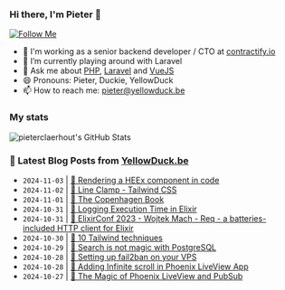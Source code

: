 ### Hi there, I'm Pieter 👋  
[![Follow Me](https://img.shields.io/github/followers/pieterclaerhout?label=Follow&style=social)](https://github.com/pieterclaerhout)

- 🏢 I'm working as a senior backend developer / CTO at [contractify.io](https://contractify.io)
- 🌱 I’m currently playing around with Laravel
- 💬 Ask me about [PHP](https://php.net), [Laravel](http://laravel.com) and [VueJS](https://vuejs.org)
- 😄 Pronouns: Pieter, Duckie, YellowDuck
- 📫 How to reach me: pieter@yellowduck.be

### My stats

![pieterclaerhout's GitHub Stats](https://github-readme-stats.vercel.app/api?username=pieterclaerhout&show_icons=true&count_private=true&line_height=40)

### 📩 Latest Blog Posts from [YellowDuck.be](https://www.yellowduck.be/)
<!-- BLOG-POST-LIST:START -->
- `2024-11-03` | [🐥 Rendering a HEEx component in code](https://www.yellowduck.be/posts/rendering-a-heex-component-in-code)  
- `2024-11-02` | [🔗 Line Clamp - Tailwind CSS](https://www.yellowduck.be/posts/line-clamp-tailwind-css)  
- `2024-11-01` | [🔗 The Copenhagen Book](https://www.yellowduck.be/posts/the-copenhagen-book)  
- `2024-10-31` | [🐥 Logging Execution Time in Elixir](https://www.yellowduck.be/posts/logging-execution-time-in-elixir)  
- `2024-10-31` | [🔗 ElixirConf 2023 - Wojtek Mach - Req - a batteries-included HTTP client for Elixir](https://www.yellowduck.be/posts/elixirconf-2023-wojtek-mach-req-a-batteries-included-http-client-for-elixir)  
- `2024-10-30` | [🔗 10 Tailwind techniques](https://www.yellowduck.be/posts/10-tailwind-techniques)  
- `2024-10-29` | [🔗 Search is not magic with PostgreSQL](https://www.yellowduck.be/posts/search-is-not-magic-with-postgresql)  
- `2024-10-28` | [🐥 Setting up fail2ban on your VPS](https://www.yellowduck.be/posts/setting-up-fail2ban-on-your-vps)  
- `2024-10-28` | [🔗 Adding Infinite scroll in Phoenix LiveView App](https://www.yellowduck.be/posts/adding-infinite-scroll-in-phoenix-liveview-app)  
- `2024-10-27` | [🔗 The Magic of Phoenix LiveView and PubSub](https://www.yellowduck.be/posts/the-magic-of-phoenix-liveview-and-pubsub)  

<!-- BLOG-POST-LIST:END -->
